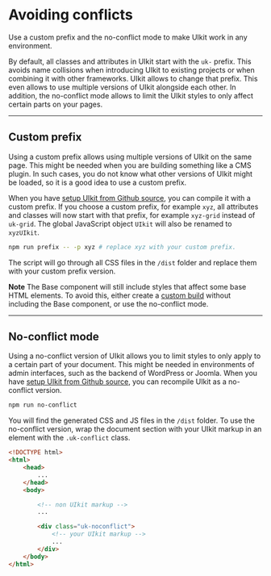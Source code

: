 # Avoiding conflicts

<p class="uk-text-lead">Use a custom prefix and the no-conflict mode to make UIkit work in any environment.</p>

By default, all classes and attributes in UIkit start with the `uk-` prefix. This avoids name collisions when introducing UIkit to existing projects or when combining it with other frameworks. UIkit allows to change that prefix. This even allows to use multiple versions of UIkit alongside each other. In addition, the no-conflict mode allows to limit the UIkit styles to only affect certain parts on your pages.

***

## Custom prefix

Using a custom prefix allows using multiple versions of UIkit on the same page. This might be needed when you are building something like a CMS plugin. In such cases, you do not know what other versions of UIkit might be loaded, so it is a good idea to use a custom prefix.

When you have [setup UIkit from Github source](setup.md#compile-from-github-source), you can compile it with a custom prefix. If you choose a custom prefix, for example `xyz`, all attributes and classes will now start with that prefix, for example `xyz-grid` instead of `uk-grid`. The global JavaScript object `UIkit` will also be renamed to `xyzUIkit`.


```sh
npm run prefix -- -p xyz # replace xyz with your custom prefix.
```

The script will go through all CSS files in the `/dist` folder and replace them with your custom prefix version.

**Note** The Base component will still include styles that affect some base HTML elements. To avoid this, either create a [custom build](less.md) without including the Base component, or use the no-conflict mode.

***

## No-conflict mode

Using a no-conflict version of UIkit allows you to limit styles to only apply to a certain part of your document. This might be needed in environments of admin interfaces, such as the backend of WordPress or Joomla. When you have [setup UIkit from Github source](setup.md#compile-from-github-source), you can recompile UIkit as a no-conflict version.

```sh
npm run no-conflict
```

You will find the generated CSS and JS files in the `/dist` folder. To use the no-conflict version, wrap the document section with your UIkit markup in an element with the `.uk-conflict` class.


```html
<!DOCTYPE html>
<html>
    <head>
        ...
    </head>
    <body>

        <!-- non UIkit markup -->
        ...

        <div class="uk-noconflict">
            <!-- your UIkit markup -->
            ...
        </div>
    </body>
</html>
```
